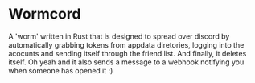 # Wormcord
A 'worm' written in Rust that is designed to spread over discord by automatically grabbing tokens from appdata diretories, logging into the acocunts and sending itself through the friend list. And finally, it deletes itself. Oh yeah and it also sends a message to a webhook notifying you when someone has opened it :)
